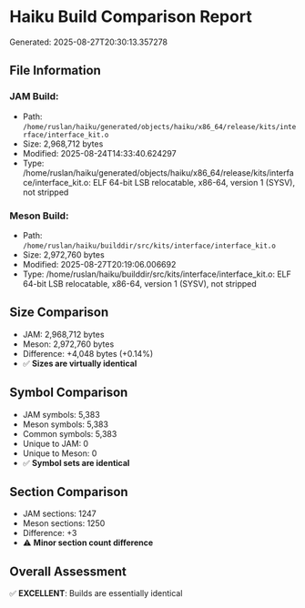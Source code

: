 # Haiku Build Comparison Report
Generated: 2025-08-27T20:30:13.357278

## File Information
### JAM Build:
- Path: `/home/ruslan/haiku/generated/objects/haiku/x86_64/release/kits/interface/interface_kit.o`
- Size: 2,968,712 bytes
- Modified: 2025-08-24T14:33:40.624297
- Type: /home/ruslan/haiku/generated/objects/haiku/x86_64/release/kits/interface/interface_kit.o: ELF 64-bit LSB relocatable, x86-64, version 1 (SYSV), not stripped

### Meson Build:
- Path: `/home/ruslan/haiku/builddir/src/kits/interface/interface_kit.o`
- Size: 2,972,760 bytes
- Modified: 2025-08-27T20:19:06.006692
- Type: /home/ruslan/haiku/builddir/src/kits/interface/interface_kit.o: ELF 64-bit LSB relocatable, x86-64, version 1 (SYSV), not stripped

## Size Comparison
- JAM: 2,968,712 bytes
- Meson: 2,972,760 bytes
- Difference: +4,048 bytes (+0.14%)
- ✅ **Sizes are virtually identical**

## Symbol Comparison
- JAM symbols: 5,383
- Meson symbols: 5,383
- Common symbols: 5,383
- Unique to JAM: 0
- Unique to Meson: 0
- ✅ **Symbol sets are identical**

## Section Comparison
- JAM sections: 1247
- Meson sections: 1250
- Difference: +3
- ⚠️ **Minor section count difference**

## Overall Assessment
✅ **EXCELLENT**: Builds are essentially identical